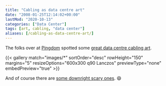 ```yaml
---
title: "Cabling as data centre art"
date: "2008-01-25T12:14:02+00:00"
lastMod: "2020-10-13"
categories: ["Data Center"]
tags: [art, cabling, "data center"]
aliases: [/cabling-as-data-centre-art/]
---
```


The folks over at <a href="http://royal.pingdom.com/">Pingdom</a> spotted some <a href="http://royal.pingdom.com/?p=240">great data centre cabling art</a>.

{{< gallery match="images/*"
            sortOrder="desc"
            rowHeight="150"
            margins="5"
            resizeOptions="600x300 q90 Lanczos"
            previewType="none"
            embedPreview="true" >}}

And of course there are <a href="http://www.vibrant.com/cable-messes.php">some downright scary ones</a>. :smile:
